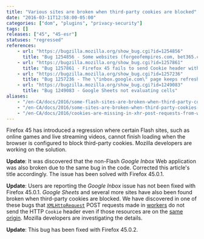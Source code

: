 ```yaml
---
title: "Various sites are broken when third-party cookies are blocked"
date: "2016-03-11T12:58:00-05:00"
categories: ["dom", "plugins", "privacy-security"]
tags: []
releases: ["45", "45-esr"]
statuses: "regressed"
references:
    - url: "https://bugzilla.mozilla.org/show_bug.cgi?id=1254856"
      title: "Bug 1254856 - Some websites (forgeofempires.com, bet365.com, inbox.google.com) can't finish loading with \"Accept third-party cookies: Never\" checked"
    - url: "https://bugzilla.mozilla.org/show_bug.cgi?id=1257861"
      title: "Bug 1257861 - Firefox 45 fails to send Cookie header with XHR post requests done from a web worker when third-party cookies are blocked"
    - url: "https://bugzilla.mozilla.org/show_bug.cgi?id=1257236"
      title: "Bug 1257236 - The \"inbox.google.com\" page keeps refreshing on and on with \"Accept third-party cookies: Never\" checked"
    - url: "https://bugzilla.mozilla.org/show_bug.cgi?id=1249083"
      title: "Bug 1249083 - Google Sheets not evaluating cells"
aliases:
    - "/en-CA/docs/2016/some-flash-sites-are-broken-when-third-party-cookies-are-blocked/"
    - "/en-CA/docs/2016/some-sites-are-broken-when-third-party-cookies-are-blocked/"
    - "/en-CA/docs/2016/cookies-are-missing-in-xhr-post-requests-from-workers-when-third-party-cookies-are-blocked/"
---
```

Firefox 45 has introduced a regression where certain Flash sites, such as online games and live streaming videos, cannot finish loading when the browser is configured to block third-party cookies. Mozilla developers are working on the solution.

**Update**: It was discovered that the non-Flash *Google Inbox* Web application was also broken due to the same bug in the code. Corrected this article's title accordingly. The issue has been solved with Firefox 45.0.1.

**Update**: Users are reporting the *Google Inbox* issue has not been fixed with Firefox 45.0.1. *Google Sheets* and several more sites have also been found broken when third-party cookies are blocked. We have discovered in one of these bugs that [`XMLHttpRequest`](https://developer.mozilla.org/docs/Web/API/XMLHttpRequest) POST requests made in [workers](https://developer.mozilla.org/docs/Web/API/Web_Workers_API/Using_web_workers) do not send the HTTP `Cookie` header even if those resources are on the [same origin](https://developer.mozilla.org/docs/Web/Security/Same-origin_policy). Mozilla developers are investigating the details.

**Update**: This bug has been fixed with Firefox 45.0.2.
